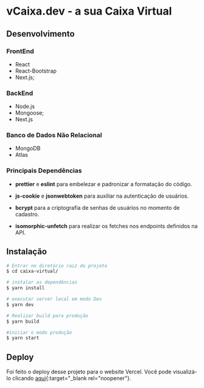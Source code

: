 # vCaixa.dev - a sua Caixa Virtual

## Desenvolvimento

### FrontEnd

- React
- React-Bootstrap
- Next.js;

### BackEnd

- Node.js
- Mongoose;
- Next.js

### Banco de Dados Não Relacional

- MongoDB
- Atlas

### Principais Dependências

- **prettier** e **eslint** para embelezar e padronizar a formatação do código.

- **js-cookie** e **jsonwebtoken** para auxiliar na autenticação de usuários.

- **bcrypt** para a criptografia de senhas de usuários no momento de cadastro.

- **isomorphic-unfetch** para realizar os fetches nos endpoints definidos na API.

## Instalação

```bash
# Entrar no diretório raiz do projeto
$ cd caixa-virtual/

# instalar as dependências
$ yarn install

# executar server local em modo Dev
$ yarn dev

# Realizar build para produção 
$ yarn build

#iniciar o modo produção
$ yarn start

```

## Deploy

Foi feito o deploy desse projeto para o website Vercel. Você pode visualizá-lo clicando [aqui](https://vercel.com/kevinlevroner/caixa-virtual){:target="_blank rel="noopener"}.
